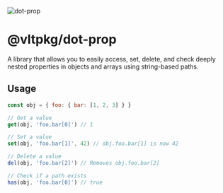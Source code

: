 ![dot-prop](https://github.com/user-attachments/assets/2f26fc9d-5f78-49cc-bb4b-6549e2233111)

# @vltpkg/dot-prop

A library that allows you to easily access, set, delete, and check
deeply nested properties in objects and arrays using string-based
paths.

## Usage

```js
const obj = { foo: { bar: [1, 2, 3] } }

// Get a value
get(obj, 'foo.bar[0]') // 1

// Set a value
set(obj, 'foo.bar[1]', 42) // obj.foo.bar[1] is now 42

// Delete a value
del(obj, 'foo.bar[2]') // Removes obj.foo.bar[2]

// Check if a path exists
has(obj, 'foo.bar[0]') // true
```
